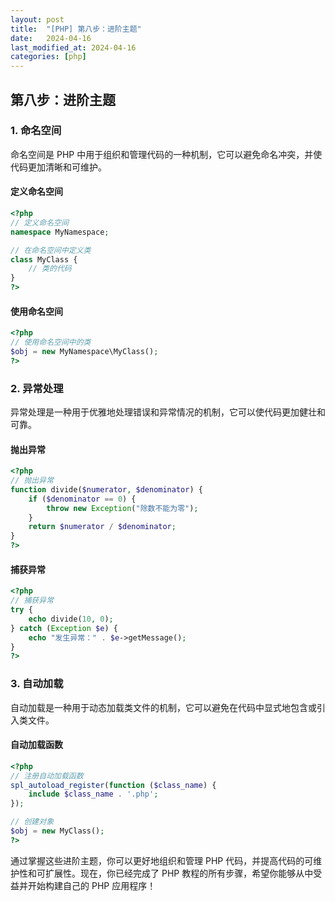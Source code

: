 ```yaml
---
layout: post
title:  "[PHP] 第八步：进阶主题"
date:   2024-04-16
last_modified_at: 2024-04-16
categories: [php]
---
```


## 第八步：进阶主题

### 1. 命名空间
命名空间是 PHP 中用于组织和管理代码的一种机制，它可以避免命名冲突，并使代码更加清晰和可维护。

#### 定义命名空间
```php
<?php
// 定义命名空间
namespace MyNamespace;

// 在命名空间中定义类
class MyClass {
    // 类的代码
}
?>
```

#### 使用命名空间
```php
<?php
// 使用命名空间中的类
$obj = new MyNamespace\MyClass();
?>
```

### 2. 异常处理
异常处理是一种用于优雅地处理错误和异常情况的机制，它可以使代码更加健壮和可靠。

#### 抛出异常
```php
<?php
// 抛出异常
function divide($numerator, $denominator) {
    if ($denominator == 0) {
        throw new Exception("除数不能为零");
    }
    return $numerator / $denominator;
}
?>
```

#### 捕获异常
```php
<?php
// 捕获异常
try {
    echo divide(10, 0);
} catch (Exception $e) {
    echo "发生异常：" . $e->getMessage();
}
?>
```

### 3. 自动加载
自动加载是一种用于动态加载类文件的机制，它可以避免在代码中显式地包含或引入类文件。

#### 自动加载函数
```php
<?php
// 注册自动加载函数
spl_autoload_register(function ($class_name) {
    include $class_name . '.php';
});

// 创建对象
$obj = new MyClass();
?>
```

通过掌握这些进阶主题，你可以更好地组织和管理 PHP 代码，并提高代码的可维护性和可扩展性。现在，你已经完成了 PHP 教程的所有步骤，希望你能够从中受益并开始构建自己的 PHP 应用程序！